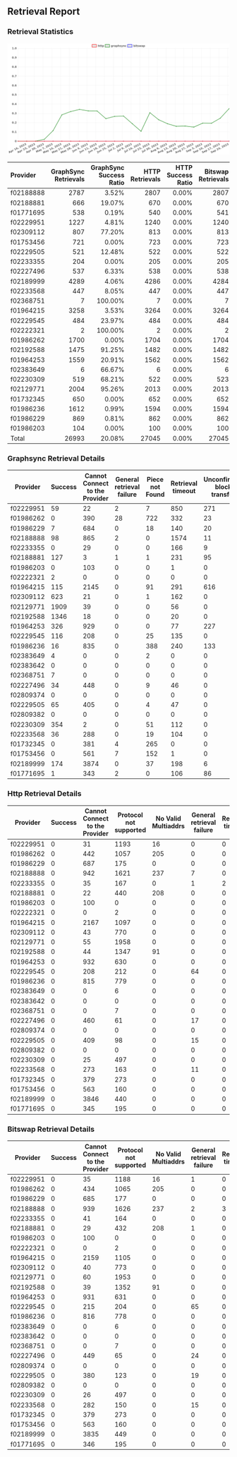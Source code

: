 ## Retrieval Report
### Retrieval Statistics
<img src="https://raw.githubusercontent.com/data-preservation-programs/filplus-checker-assets/main/filecoin-project/filecoin-plus-large-datasets/issues/1277/1695613415654.png"/>

| Provider  | GraphSync Retrievals | GraphSync Success Ratio | HTTP Retrievals | HTTP Success Ratio | Bitswap Retrievals | Bitswap Success Ratio |
| :-------- | -------------------: | ----------------------: | --------------: | -----------------: | -----------------: | --------------------: |
| f02188888 |                 2787 |                   3.52% |            2807 |              0.00% |               2807 |                 0.00% |
| f02188881 |                  666 |                  19.07% |             670 |              0.00% |                670 |                 0.00% |
| f01771695 |                  538 |                   0.19% |             540 |              0.00% |                541 |                 0.00% |
| f02229951 |                 1227 |                   4.81% |            1240 |              0.00% |               1240 |                 0.00% |
| f02309112 |                  807 |                  77.20% |             813 |              0.00% |                813 |                 0.00% |
| f01753456 |                  721 |                   0.00% |             723 |              0.00% |                723 |                 0.00% |
| f02229505 |                  521 |                  12.48% |             522 |              0.00% |                522 |                 0.00% |
| f02233355 |                  204 |                   0.00% |             205 |              0.00% |                205 |                 0.00% |
| f02227496 |                  537 |                   6.33% |             538 |              0.00% |                538 |                 0.00% |
| f02189999 |                 4289 |                   4.06% |            4286 |              0.00% |               4284 |                 0.00% |
| f02233568 |                  447 |                   8.05% |             447 |              0.00% |                447 |                 0.00% |
| f02368751 |                    7 |                 100.00% |               7 |              0.00% |                  7 |                 0.00% |
| f01964215 |                 3258 |                   3.53% |            3264 |              0.00% |               3264 |                 0.00% |
| f02229545 |                  484 |                  23.97% |             484 |              0.00% |                484 |                 0.00% |
| f02222321 |                    2 |                 100.00% |               2 |              0.00% |                  2 |                 0.00% |
| f01986262 |                 1700 |                   0.00% |            1704 |              0.00% |               1704 |                 0.00% |
| f02192588 |                 1475 |                  91.25% |            1482 |              0.00% |               1482 |                 0.00% |
| f01964253 |                 1559 |                  20.91% |            1562 |              0.00% |               1562 |                 0.00% |
| f02383649 |                    6 |                  66.67% |               6 |              0.00% |                  6 |                 0.00% |
| f02230309 |                  519 |                  68.21% |             522 |              0.00% |                523 |                 0.00% |
| f02129771 |                 2004 |                  95.26% |            2013 |              0.00% |               2013 |                 0.00% |
| f01732345 |                  650 |                   0.00% |             652 |              0.00% |                652 |                 0.00% |
| f01986236 |                 1612 |                   0.99% |            1594 |              0.00% |               1594 |                 0.00% |
| f01986229 |                  869 |                   0.81% |             862 |              0.00% |                862 |                 0.00% |
| f01986203 |                  104 |                   0.00% |             100 |              0.00% |                100 |                 0.00% |
| Total     |                26993 |                  20.08% |           27045 |              0.00% |              27045 |                 0.00% |

### Graphsync Retrieval Details
| Provider  | Success | Cannot Connect to the Provider | General retrieval failure | Piece not Found | Retrieval timeout | Unconfirmed block transfer | No Valid Multiaddrs |
| --------- | ------- | ------------------------------ | ------------------------- | --------------- | ----------------- | -------------------------- | ------------------- |
| f02229951 | 59      | 22                             | 2                         | 7               | 850               | 271                        | 16                  |
| f01986262 | 0       | 390                            | 28                        | 722             | 332               | 23                         | 205                 |
| f01986229 | 7       | 684                            | 0                         | 18              | 140               | 20                         | 0                   |
| f02188888 | 98      | 865                            | 2                         | 0               | 1574              | 11                         | 237                 |
| f02233355 | 0       | 29                             | 0                         | 0               | 166               | 9                          | 0                   |
| f02188881 | 127     | 3                              | 1                         | 1               | 231               | 95                         | 208                 |
| f01986203 | 0       | 103                            | 0                         | 0               | 1                 | 0                          | 0                   |
| f02222321 | 2       | 0                              | 0                         | 0               | 0                 | 0                          | 0                   |
| f01964215 | 115     | 2145                           | 0                         | 91              | 291               | 616                        | 0                   |
| f02309112 | 623     | 21                             | 0                         | 1               | 162               | 0                          | 0                   |
| f02129771 | 1909    | 39                             | 0                         | 0               | 56                | 0                          | 0                   |
| f02192588 | 1346    | 18                             | 0                         | 0               | 20                | 0                          | 91                  |
| f01964253 | 326     | 929                            | 0                         | 0               | 77                | 227                        | 0                   |
| f02229545 | 116     | 208                            | 0                         | 25              | 135               | 0                          | 0                   |
| f01986236 | 16      | 835                            | 0                         | 388             | 240               | 133                        | 0                   |
| f02383649 | 4       | 0                              | 0                         | 2               | 0                 | 0                          | 0                   |
| f02383642 | 0       | 0                              | 0                         | 0               | 0                 | 0                          | 0                   |
| f02368751 | 7       | 0                              | 0                         | 0               | 0                 | 0                          | 0                   |
| f02227496 | 34      | 448                            | 0                         | 9               | 46                | 0                          | 0                   |
| f02809374 | 0       | 0                              | 0                         | 0               | 0                 | 0                          | 0                   |
| f02229505 | 65      | 405                            | 0                         | 4               | 47                | 0                          | 0                   |
| f02809382 | 0       | 0                              | 0                         | 0               | 0                 | 0                          | 0                   |
| f02230309 | 354     | 2                              | 0                         | 51              | 112               | 0                          | 0                   |
| f02233568 | 36      | 288                            | 0                         | 19              | 104               | 0                          | 0                   |
| f01732345 | 0       | 381                            | 4                         | 265             | 0                 | 0                          | 0                   |
| f01753456 | 0       | 561                            | 7                         | 152             | 1                 | 0                          | 0                   |
| f02189999 | 174     | 3874                           | 0                         | 37              | 198               | 6                          | 0                   |
| f01771695 | 1       | 343                            | 2                         | 0               | 106               | 86                         | 0                   |

### Http Retrieval Details
| Provider  | Success | Cannot Connect to the Provider | Protocol not supported | No Valid Multiaddrs | General retrieval failure | Retrieval timeout |
| --------- | ------- | ------------------------------ | ---------------------- | ------------------- | ------------------------- | ----------------- |
| f02229951 | 0       | 31                             | 1193                   | 16                  | 0                         | 0                 |
| f01986262 | 0       | 442                            | 1057                   | 205                 | 0                         | 0                 |
| f01986229 | 0       | 687                            | 175                    | 0                   | 0                         | 0                 |
| f02188888 | 0       | 942                            | 1621                   | 237                 | 7                         | 0                 |
| f02233355 | 0       | 35                             | 167                    | 0                   | 1                         | 2                 |
| f02188881 | 0       | 22                             | 440                    | 208                 | 0                         | 0                 |
| f01986203 | 0       | 100                            | 0                      | 0                   | 0                         | 0                 |
| f02222321 | 0       | 0                              | 2                      | 0                   | 0                         | 0                 |
| f01964215 | 0       | 2167                           | 1097                   | 0                   | 0                         | 0                 |
| f02309112 | 0       | 43                             | 770                    | 0                   | 0                         | 0                 |
| f02129771 | 0       | 55                             | 1958                   | 0                   | 0                         | 0                 |
| f02192588 | 0       | 44                             | 1347                   | 91                  | 0                         | 0                 |
| f01964253 | 0       | 932                            | 630                    | 0                   | 0                         | 0                 |
| f02229545 | 0       | 208                            | 212                    | 0                   | 64                        | 0                 |
| f01986236 | 0       | 815                            | 779                    | 0                   | 0                         | 0                 |
| f02383649 | 0       | 0                              | 6                      | 0                   | 0                         | 0                 |
| f02383642 | 0       | 0                              | 0                      | 0                   | 0                         | 0                 |
| f02368751 | 0       | 0                              | 7                      | 0                   | 0                         | 0                 |
| f02227496 | 0       | 460                            | 61                     | 0                   | 17                        | 0                 |
| f02809374 | 0       | 0                              | 0                      | 0                   | 0                         | 0                 |
| f02229505 | 0       | 409                            | 98                     | 0                   | 15                        | 0                 |
| f02809382 | 0       | 0                              | 0                      | 0                   | 0                         | 0                 |
| f02230309 | 0       | 25                             | 497                    | 0                   | 0                         | 0                 |
| f02233568 | 0       | 273                            | 163                    | 0                   | 11                        | 0                 |
| f01732345 | 0       | 379                            | 273                    | 0                   | 0                         | 0                 |
| f01753456 | 0       | 563                            | 160                    | 0                   | 0                         | 0                 |
| f02189999 | 0       | 3846                           | 440                    | 0                   | 0                         | 0                 |
| f01771695 | 0       | 345                            | 195                    | 0                   | 0                         | 0                 |

### Bitswap Retrieval Details
| Provider  | Success | Cannot Connect to the Provider | Protocol not supported | No Valid Multiaddrs | General retrieval failure | Retrieval timeout |
| --------- | ------- | ------------------------------ | ---------------------- | ------------------- | ------------------------- | ----------------- |
| f02229951 | 0       | 35                             | 1188                   | 16                  | 1                         | 0                 |
| f01986262 | 0       | 434                            | 1065                   | 205                 | 0                         | 0                 |
| f01986229 | 0       | 685                            | 177                    | 0                   | 0                         | 0                 |
| f02188888 | 0       | 939                            | 1626                   | 237                 | 2                         | 3                 |
| f02233355 | 0       | 41                             | 164                    | 0                   | 0                         | 0                 |
| f02188881 | 0       | 29                             | 432                    | 208                 | 1                         | 0                 |
| f01986203 | 0       | 100                            | 0                      | 0                   | 0                         | 0                 |
| f02222321 | 0       | 0                              | 2                      | 0                   | 0                         | 0                 |
| f01964215 | 0       | 2159                           | 1105                   | 0                   | 0                         | 0                 |
| f02309112 | 0       | 40                             | 773                    | 0                   | 0                         | 0                 |
| f02129771 | 0       | 60                             | 1953                   | 0                   | 0                         | 0                 |
| f02192588 | 0       | 39                             | 1352                   | 91                  | 0                         | 0                 |
| f01964253 | 0       | 931                            | 631                    | 0                   | 0                         | 0                 |
| f02229545 | 0       | 215                            | 204                    | 0                   | 65                        | 0                 |
| f01986236 | 0       | 816                            | 778                    | 0                   | 0                         | 0                 |
| f02383649 | 0       | 0                              | 6                      | 0                   | 0                         | 0                 |
| f02383642 | 0       | 0                              | 0                      | 0                   | 0                         | 0                 |
| f02368751 | 0       | 0                              | 7                      | 0                   | 0                         | 0                 |
| f02227496 | 0       | 449                            | 65                     | 0                   | 24                        | 0                 |
| f02809374 | 0       | 0                              | 0                      | 0                   | 0                         | 0                 |
| f02229505 | 0       | 380                            | 123                    | 0                   | 19                        | 0                 |
| f02809382 | 0       | 0                              | 0                      | 0                   | 0                         | 0                 |
| f02230309 | 0       | 26                             | 497                    | 0                   | 0                         | 0                 |
| f02233568 | 0       | 282                            | 150                    | 0                   | 15                        | 0                 |
| f01732345 | 0       | 379                            | 273                    | 0                   | 0                         | 0                 |
| f01753456 | 0       | 563                            | 160                    | 0                   | 0                         | 0                 |
| f02189999 | 0       | 3835                           | 449                    | 0                   | 0                         | 0                 |
| f01771695 | 0       | 346                            | 195                    | 0                   | 0                         | 0                 |
